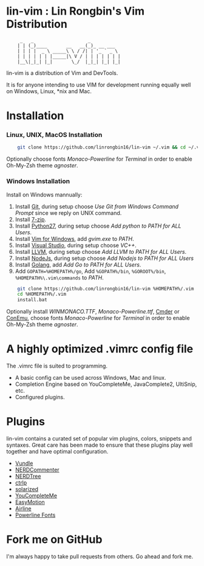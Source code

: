 # lin-vim : Lin Rongbin's Vim Distribution


         _   _                    _
        | | (_)____       __   __(_)_ __ ___
        | | | |  _ \ _____\ \ / /| | '_ ` _ \
        | | | | | | |_____|\ V / | | | | | | |
        |__\|_|_| |_|       \_/  |_|_| |_| |_|



lin-vim is a distribution of Vim and DevTools.

It is for anyone intending to use VIM for development running equally well on Windows, Linux, \*nix and Mac.

# Installation

### Linux, UNIX, MacOS Installation

```bash
    git clone https://github.com/linrongbin16/lin-vim ~/.vim && cd ~/.vim && bash install.sh
```

Optionally choose fonts *Monaco-Powerline* for *Terminal* in order to enable Oh-My-Zsh theme *agnoster*.

### Windows Installation

Install on Windows mannually:
1. Install [Git](https://git-scm.com/), during setup choose *Use Git from Windows Command Prompt* since we reply on UNIX command.
2. Install [7-zip](http://www.7-zip.org/).
3. Install [Python27](https://www.python.org/downloads/release/python-2714/), during setup choose *Add python to PATH for ALL Users*.
4. Install [Vim for Windows](https://tuxproject.de/projects/vim/), add *gvim.exe* to *PATH*.
5. Install [Visual Studio](https://www.visualstudio.com/), during setup choose *VC++*.
6. Install [LLVM](http://releases.llvm.org/download.html), during setup choose *Add LLVM to PATH for ALL Users*.
7. Install [NodeJs](https://nodejs.org/), during setup choose *Add Nodejs to PATH for ALL Users*
8. Install [Golang](https://golang.org/), add *Add Go to PATH for ALL Users*.
9. Add `GOPATH=%HOMEPATH%/go`, Add `%GOPATH%/bin`, `%GOROOT%/bin`, `%HOMEPATH%\.vim\commands` to *PATH*.

```bash
    git clone https://github.com/linrongbin16/lin-vim %HOMEPATH%/.vim
    cd %HOMEPATH%/.vim
    install.bat
```

Optionally install *WINMONACO.TTF*, *Monaco-Powerline.ttf*, [Cmder](http://cmder.net/) or [ConEmu](http://conemu.github.io), choose fonts *Monaco-Powerline* for *Terminal* in order to enable Oh-My-Zsh theme *agnoster*.

# A highly optimized .vimrc config file

The .vimrc file is suited to programming.
* A basic config can be used across Windows, Mac and linux.
* Completion Engine based on YouCompleteMe, JavaComplete2, UltiSnip, etc.
* Configured plugins.

# Plugins

lin-vim contains a curated set of popular vim plugins, colors, snippets and syntaxes. Great care has been made to ensure that these plugins play well together and have optimal configuration.

* [Vundle](https://github.com/gmarik/vundle)
* [NERDCommenter](https://github.com/scrooloose/nerdcommenter)
* [NERDTree](https://github.com/scrooloose/nerdtree)
* [ctrlp](https://github.com/kien/ctrlp.vim)
* [solarized](https://github.com/altercation/vim-colors-solarized)
* [YouCompleteMe](https://github.com/Valloric/YouCompleteMe)
* [EasyMotion](https://github.com/Lokaltog/vim-easymotion)
* [Airline](https://github.com/bling/vim-airline)
* [Powerline Fonts](https://github.com/Lokaltog/powerline-fonts)

# Fork me on GitHub

I'm always happy to take pull requests from others. Go ahead and fork me.
